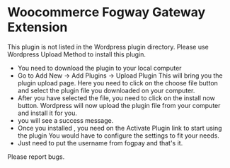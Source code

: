 # Woocommerce Fogway Gateway Extension

This plugin is not listed in the Wordpress plugin directory.  Please use Wordpress Upload Method to install this plugin.

* You need to download the plugin to your local computer
* Go to Add New -> Add Plugins -> Upload Plugin
This will bring you the plugin upload page. Here you need to click on the choose file button and select the plugin file you downloaded on your computer.
* After you have selected the file, you need to click on the install now button.
Wordpress will now upload the plugin file from your computer and install it for you.
* you will see a success message.
* Once you installed , you need on  the Activate Plugin link to start using the plugin
You would have to configure the settings to fit your needs.
* Just need to put the username from fogpay and that's it.

Please report bugs.


 

